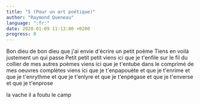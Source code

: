 ```yaml
---
title: "5 (Pour un art poétique)"
author: "Raymond Queneau"
language: ":fr:"
date: 2020-01-09 11:13:00 +0200
progress: 0
---
```

Bon dieu de bon dieu que j'ai envie d'écrire un petit poème
Tiens en voilà justement un qui passe
Petit petit petit
viens ici que je t'enfile
sur le fil du collier de mes autres poèmes
viens ici que je t'entube
dans le comprimé de mes oeuvres complètes
viens ici que je t'enpapouète
et que je t'enrime
et que je t'enrythme
et que je t'enlyre
et que je t'enpégase
et que je t'enverse
et que je t'enprose

la vache
il a foutu le camp
